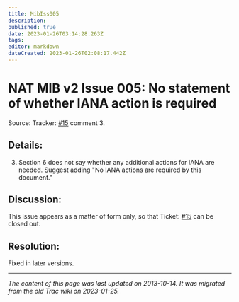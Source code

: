 ```yaml
---
title: MibIss005
description: 
published: true
date: 2023-01-26T03:14:28.263Z
tags: 
editor: markdown
dateCreated: 2023-01-26T02:08:17.442Z
---
```


# NAT MIB v2 Issue 005: No statement of whether IANA action is required 
Source: Tracker: [#15](https://wiki.ietf.org/en/group/behave/MibIss001/ticket15) comment 3.

## Details:

3) Section 6 does not say whether any additional actions for IANA are needed. Suggest adding "No IANA actions are required by this document."

## Discussion:

This issue appears as a matter of form only, so that Ticket: [#15](https://wiki.ietf.org/en/group/behave/MibIss001/ticket15) can be closed out.

## Resolution:

Fixed in later versions.
&nbsp;
&nbsp;
&nbsp;

---

*The content of this page was last updated on 2013-10-14. It was migrated from the old Trac wiki on 2023-01-25.*